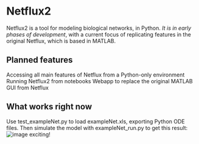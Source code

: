 # Netflux2
Netflux2 is a tool for modeling biological networks, in Python. *It is in early phases of development*, with a current focus of replicating features in the original Netflux, which is based in MATLAB.

## Planned features
Accessing all main features of Netflux from a Python-only environment
Running Netflux2 from notebooks
Webapp to replace the original MATLAB GUI from Netflux

## What works right now
Use test_exampleNet.py to load exampleNet.xls, exporting Python ODE files. Then simulate the model with exampleNet_run.py to get this result:
![image](https://github.com/user-attachments/assets/af09ab2f-a873-4c59-a2d9-2b149c6c19bb)
exciting!
